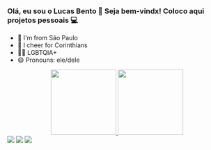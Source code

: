 ### Olá, eu sou o Lucas Bento 👋 Seja bem-vindx! Coloco aqui projetos pessoais 💻

- 🌇 I'm from São Paulo
- 🏴 I cheer for Corinthians
- 🏳️‍🌈 LGBTQIA+ 
- 😄 Pronouns: ele/dele

<div align="center">
  <a href="https://github.com/LucasBento-Olisantos">
  <img height="150em" src="https://github-readme-stats.vercel.app/api?username=LucasBento-Olisantos&show_icons=true&theme=tokyonight&include_all_commits=true&count_private=true"/>
  <img height="150em" src="https://github-readme-stats.vercel.app/api/top-langs/?username=LucasBento-Olisantos&layout=compact&langs_count=7&theme=tokyonight"/>
</div>
  <div> 
        <a href="https://www.instagram.com/tomaz.lucass/" target="_blank"><img src="https://img.shields.io/badge/-Instagram-%23E4405F?style=for-the-badge&logo=instagram&logoColor=white" target="_blank"></a>
 	      <a href="https://www.twitch.tv/olucas_tomaz" target="_blank"><img src="https://img.shields.io/badge/Twitch-9146FF?style=for-the-badge&logo=twitch&logoColor=white" target="_blank"></a>
        <a href="https://www.linkedin.com/in/lucasbentotomaz" target="_blank"><img src="https://img.shields.io/badge/-LinkedIn-%230077B5?style=for-the-badge&logo=linkedin&logoColor=white" target="_blank"></a> 
 
